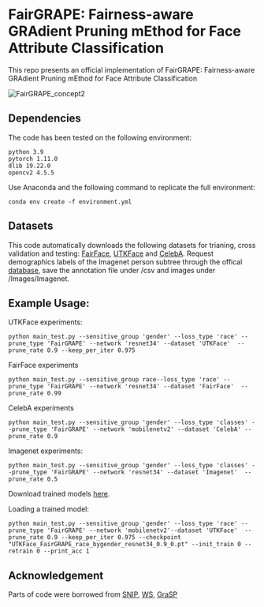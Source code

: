 # FairGRAPE: Fairness-aware GRAdient Pruning mEthod for Face Attribute Classification

This repo presents an official implementation of FairGRAPE: Fairness-aware GRAdient Pruning mEthod for Face Attribute Classification

![FairGRAPE_concept2](https://user-images.githubusercontent.com/60991389/177890025-4599bd0f-176d-4f5f-aff8-73df9c963a6e.png)

## Dependencies

The code has been tested on the following environment:

```
python 3.9
pytorch 1.11.0
dlib 19.22.0
opencv2 4.5.5
```

Use Anaconda and the following command to replicate the full environment:

```
conda env create -f environment.yml
```

## Datasets

This code automatically downloads the following datasets for trianing, cross validation and testing: [FairFace](https://github.com/joojs/fairface), [UTKFace](https://susanqq.github.io/UTKFace/) and [CelebA](https://mmlab.ie.cuhk.edu.hk/projects/CelebA.html). Request demographics labels of the Imagenet person subtree through the offical [database](https://image-net.org/), save the annotation file under /csv and images under /Images/Imagenet.


## Example Usage:

UTKFace experiments:
```
python main_test.py --sensitive_group 'gender' --loss_type 'race' --prune_type 'FairGRAPE' --network 'resnet34' --dataset 'UTKFace'  --prune_rate 0.9 --keep_per_iter 0.975
```

FairFace experiments
```
python main_test.py --sensitive_group race--loss_type 'race' --prune_type 'FairGRAPE' --network 'resnet34' --dataset 'FairFace'  --prune_rate 0.99
```

CelebA experiments
```
python main_test.py --sensitive_group 'gender' --loss_type 'classes' --prune_type 'FairGRAPE' --network 'mobilenetv2' --dataset 'CelebA' --prune_rate 0.9
```

Imagenet experiments:
```
python main_test.py --sensitive_group 'gender' --loss_type 'classes' --prune_type 'FairGRAPE' --network 'resnet34' --dataset 'Imagenet'  --prune_rate 0.5
```

Download trained models [here](https://www.dropbox.com/sh/rk362mypuikeklh/AADF93dWPQo3rPTUhyaLBn3Ga?dl=0).

Loading a trained model:
```
python main_test.py --sensitive_group 'gender' --loss_type 'race' --prune_type 'FairGRAPE' --network 'mobilenetv2'--dataset 'UTKFace'  --prune_rate 0.9 --keep_per_iter 0.975 --checkpoint "UTKFace_FairGRAPE_race_bygender_resnet34_0.9_0.pt" --init_train 0 --retrain 0 --print_acc 1
```


## Acknowledgement 
Parts of code were borrowed from [SNIP](https://github.com/mil-ad/snip), [WS](https://github.com/mightydeveloper/Deep-Compression-PyTorch), [GraSP](https://github.com/alecwangcq/GraSP)
